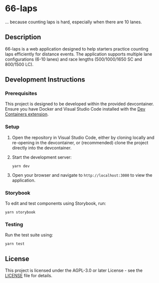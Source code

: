 # 66-laps

... because counting laps is hard, especially when there are 10 lanes.

## Description

66-laps is a web application designed to help starters practice counting laps
efficiently for distance events. The application supports multiple lane
configurations (6-10 lanes) and race lengths (500/1000/1650 SC and 800/1500
LC).

## Development Instructions

### Prerequisites

This project is designed to be developed within the provided devcontainer.
Ensure you have Docker and Visual Studio Code installed with the [Dev
Containers
extension](https://marketplace.visualstudio.com/items/?itemName=ms-vscode-remote.remote-containers).

### Setup

1. Open the repository in Visual Studio Code, either by cloning locally and
   re-opening in the devcontainer, or (recommended) clone the project directly
   into the devcontainer.
1. Start the development server:

   ```console
   yarn dev
   ```

1. Open your browser and navigate to `http://localhost:3000` to view the
   application.

### Storybook

To edit and test components using Storybook, run:

```console
yarn storybook
```

### Testing

Run the test suite using:

```console
yarn test
```

## License

This project is licensed under the AGPL-3.0 or later License - see the
[LICENSE](LICENSE) file for details.
